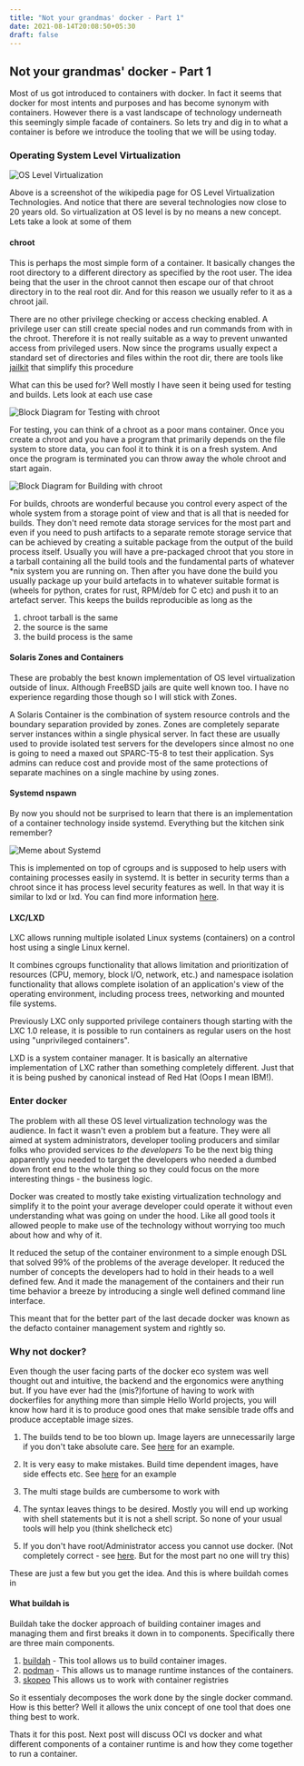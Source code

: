 ```yaml
---
title: "Not your grandmas' docker - Part 1"
date: 2021-08-14T20:08:50+05:30
draft: false
---
```


## Not your grandmas' docker - Part 1

Most of us got introduced to containers with docker. In fact it seems that docker for most intents and purposes and
has become synonym with containers. However there is a vast landscape of technology underneath this seemingly simple
facade of containers. So lets try and dig in to what a container is before we introduce the tooling that we will be using
today.

### Operating System Level Virtualization

![OS Level Virtualization](img/OS-level-virt.png)

Above is a screenshot of the wikipedia page for OS Level Virtualization Technologies. And notice that there are several technologies now close to 20 years old. So virtualization at OS level is by no means a new concept. Lets take a look at some of them

#### chroot

This is perhaps the most simple form of a container. It basically changes the root directory to a different directory as specified by the root user. The idea being that the user in the chroot cannot then escape our of that chroot directory in to the real root dir. And for this reason we usually refer to it as a chroot jail.

There are no other privilege checking or access checking enabled. A privilege user can still create special nodes and run commands from with in the chroot. Therefore it is not really suitable as a way to prevent unwanted access from privileged users. Now since the programs usually expect a standard set of directories and files within the root dir, there are tools like [jailkit](https://olivier.sessink.nl/jailkit/) that simplify this procedure

What can this be used for? Well mostly I have seen it being used for testing and builds. Lets look at each use case

![Block Diagram for Testing with chroot](https://kroki.io/blockdiag/svg/eNqFj8EKwkAMRO9-RVjPglAFoSiUQsGbCJ7EQ7oNVRp3JZt6Ef9daYUqXfCYYfJmpmRvm-qCNTwmACYXQiWwZ_FeDcw2YA7uhrYBRSmRude2Luj7gJ34WvDai_vWgVL4vOWemax2CgiFljUAugoC3qm3VMQ0hKWR_KP17AXWYKZFnhXJypzSyajRl2s5z5Js0blGHeOwoXUc82dHHPq7LE5-vgDwtXP4)

For testing, you can think of a chroot as a poor mans container. Once you create a chroot and you have a program that primarily depends on the file system to store data, you can fool it to think it is on a fresh system. And once the program is terminated you can throw away the whole chroot and start again.

![Block Diagram for Building with chroot](https://kroki.io/blockdiag/svg/eNqFj0ELgkAUhO_-imE7B4EFgRSY4DmCTtHhub5UXFxZd7tE_71MIaONjm_mY95MprSs84oK3AJAJIbJMmRptLYC8y3EsWlJ1rBkMlJq0A6uwc5VKh_O_ROggpH1EshYvpC03Wi6rkQ7Elb3dtXb6Nhc2QxQzorffyNPlZPUShtsIGZpEqfhWpyj4KvchFot4jBevqhJXX_MzwH-vL-T_F8-R_qz7w_V0Hug)

For builds, chroots are wonderful because you control every aspect of the whole system from a storage point of view and that is all that is needed for builds. They don't need remote data storage services for the most part and even if you need to push artifacts to a separate remote storage service that can be achieved by creating a suitable package from the output of the build process itself. Usually you will have a pre-packaged chroot that you store in a tarball containing all the build tools and the fundamental parts of whatever *nix system you are running on. Then after you have done the build you usually package up your build artefacts in to whatever suitable format is (wheels for python, crates for rust, RPM/deb for C etc) and push it to an artefact server. This keeps the builds reproducible as long as the

1. chroot tarball is the same
2. the source is the same
3. the build process is the same

#### Solaris Zones and Containers

These are probably the best known implementation of OS level virtualization outside of linux. Although FreeBSD jails are quite well known too. I have no experience regarding those though so I will stick with Zones.

A Solaris Container is the combination of system resource controls and the boundary separation provided by zones. Zones are completely separate server instances within a single physical server. In fact these are usually used to provide isolated test servers for the developers since almost no one is going to need a maxed out SPARC-T5-8 to test their application. Sys admins can reduce cost and provide most of the same protections of separate machines on a single machine by using zones.

#### Systemd nspawn

By now you should not be surprised to learn that there is an implementation of a container technology inside systemd. Everything but the kitchen sink remember?

![Meme about Systemd](img/systemd-meme.png)

This is implemented on top of cgroups and is supposed to help users with containing processes easily in systemd. It is better in security terms than a chroot since it has process level security features as well. In that way it is similar to lxd or lxd. You can find more information [here](https://wiki.archlinux.org/title/systemd-nspawn).

#### LXC/LXD

LXC allows running multiple isolated Linux systems (containers) on a control host using a single Linux kernel.

It combines cgroups functionality that allows limitation and prioritization of resources (CPU, memory, block I/O, network, etc.) and namespace isolation functionality that allows complete isolation of an application's view of the operating environment, including process trees, networking and mounted file systems.

Previously LXC only supported privilege containers though starting with the LXC 1.0 release, it is possible to run containers as regular users on the host using "unprivileged containers".

LXD is a system container manager. It is basically an alternative implementation of LXC rather than something completely different. Just that it is being pushed by canonical instead of Red Hat (Oops I mean IBM!).

### Enter docker

The problem with all these OS level virtualization technology was the audience. In fact it wasn't even a problem but a feature. They were all aimed at system administrators, developer tooling producers and similar folks who provided services _to the developers_ To be the next big thing apparently you needed to target the developers who needed a dumbed down front end to the whole thing so they could focus on the more interesting things - the business logic.

Docker was created to mostly take existing virtualization technology and simplify it to the point your average developer could operate it without even understanding what was going on under the hood. Like all good tools it allowed people to make use of the technology without worrying too much about how and why of it.

It reduced the setup of the container environment to a simple enough DSL that solved 99% of the problems of the average developer. It reduced the number of concepts the developers had to hold in their heads to a well defined few. And it made the management of the containers and their run time behavior a breeze by introducing a single well defined command line interface.

This meant that for the better part of the last decade docker was known as the defacto container management system and rightly so.

### Why not docker?

Even though the user facing parts of the docker eco system was well thought out and intuitive, the backend and the ergonomics were anything but. If you have ever had the (mis?)fortune of having to work with dockerfiles for anything more than simple Hello World projects, you will know how hard it is to produce good ones that make sensible trade offs and produce acceptable image sizes.

1. The builds tend to be too blown up. Image layers are unnecessarily large if you don't take absolute care. See [here](https://developers.redhat.com/blog/2016/03/09/more-about-docker-images-size) for an example.

2. It is very easy to make mistakes. Build time dependent images, have side effects etc. See [here](https://codefresh.io/containers/docker-anti-patterns/) for an example

3. The multi stage builds are cumbersome to work with

4. The syntax leaves things to be desired. Mostly you will end up working with shell statements but it is not a shell script. So none of your usual tools will help you (think shellcheck etc)

5. If you don't have root/Administrator access you cannot use docker. (Not completely correct - see [here](https://docs.docker.com/engine/security/rootless/). But for the most part no one will try this)

These are just a few but you get the idea. And this is where buildah comes in

#### What buildah is

Buildah take the docker approach of building container images and managing them and first breaks it down in to components. Specifically there are three main components.

1. [buildah](https://buildah.io/) -
    This tool allows us to build container images.
2. [podman](https://podman.io) -
    This allows us to manage runtime instances of the containers.
3. [skopeo](https://github.com/containers/skopeo)
    This allows us to work with container registries

So it essentialy decomposes the work done by the single docker command. How is this better? Well it allows the unix concept of one tool that does one thing best to work.

Thats it for this post. Next post will discuss OCI vs docker and what different components of a container runtime is and how they come together to run a container.
